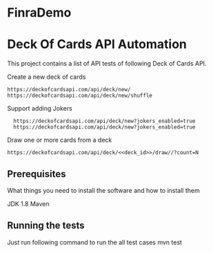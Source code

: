 # FinraDemo
# Deck Of Cards API Automation

This project contains a list of API tests of following Deck of Cards API.
 
  Create a new deck of cards 
  
    https://deckofcardsapi.com/api/deck/new/
    https://deckofcardsapi.com/api/deck/new/shuffle

  
   Support adding Jokers
    
      https://deckofcardsapi.com/api/deck/new?jokers_enabled=true
      https://deckofcardsapi.com/api/deck/new?jokers_enabled=true
   
  Draw one or more cards from a deck 
  
    https://deckofcardsapi.com/api/deck/<<deck_id>>/draw//?count=N
  
## Prerequisites

What things you need to install the software and how to install them

JDK 1.8
Maven

## Running the tests

Just run following command to run the all test cases
mvn test

